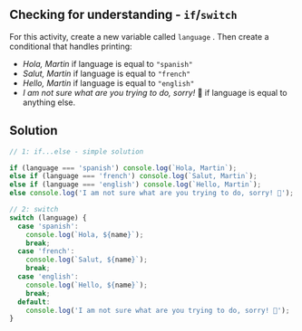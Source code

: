 ## Checking for understanding - `if`/`switch`

For this activity, create a new variable called `language` . Then create a conditional that handles printing:
<br />

- _Hola, Martin_ if language is equal to `"spanish"`
- _Salut, Martin_ if language is equal to `"french"`
- _Hello, Martin_ if language is equal to `"english"`
- _I am not sure what are you trying to do, sorry!_ 🍺 if language is equal to anything else.

## Solution

```javascript
// 1: if...else - simple solution

if (language === 'spanish') console.log(`Hola, Martin`);
else if (language === 'french') console.log(`Salut, Martin`);
else if (language === 'english') console.log(`Hello, Martin`);
else console.log('I am not sure what are you trying to do, sorry! 🍺');
```

```javascript
// 2: switch
switch (language) {
  case 'spanish':
    console.log(`Hola, ${name}`);
    break;
  case 'french':
    console.log(`Salut, ${name}`);
    break;
  case 'english':
    console.log(`Hello, ${name}`);
    break;
  default:
    console.log('I am not sure what are you trying to do, sorry! 🍺');
}
```
